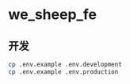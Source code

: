 # we_sheep_fe

## 开发

```bash
cp .env.example .env.development
cp .env.example .env.production
```


